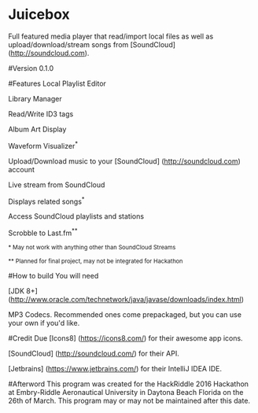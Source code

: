 # Juicebox
Full featured media player that read/import local files as well as upload/download/stream songs from [SoundCloud] (http://soundcloud.com).

#Version
0.1.0

#Features
Local Playlist Editor

Library Manager

Read/Write ID3 tags

Album Art Display

Waveform Visualizer<sup>*</sup>

Upload/Download music to your [SoundCloud] (http://soundcloud.com) account

Live stream from SoundCloud

Displays related songs<sup>*</sup>

Access SoundCloud playlists and stations

Scrobble to Last.fm<sup>**</sup>

<sup>* May not work with anything other than SoundCloud Streams </sup>

<sup> ** Planned for final project, may not be integrated for Hackathon </sup>

#How to build
You will need

   [JDK 8+] (http://www.oracle.com/technetwork/java/javase/downloads/index.html)

   MP3 Codecs. Recommended ones come prepackaged, but you can use your own if you'd like.

#Credit Due
[Icons8] (https://icons8.com/) for their awesome app icons.

[SoundCloud] (http://soundcloud.com/) for their API.

[Jetbrains] (https://www.jetbrains.com/) for their IntelliJ IDEA IDE.

#Afterword
This program was created for the HackRiddle 2016 Hackathon at Embry-Riddle
Aeronautical University in Daytona Beach Florida on the 26th of March. This
program may or may not be maintained after this date.